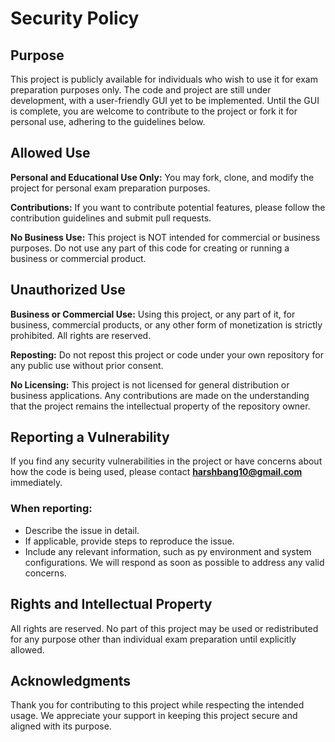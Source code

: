 # Security Policy

## Purpose
This project is publicly available for individuals who wish to use it for exam preparation purposes only. The code and project are still under development, with a user-friendly GUI yet to be implemented. Until the GUI is complete, you are welcome to contribute to the project or fork it for personal use, adhering to the guidelines below.

## Allowed Use
**Personal and Educational Use Only:** 
You may fork, clone, and modify the project for personal exam preparation purposes.

**Contributions:** 
If you want to contribute potential features, please follow the contribution guidelines and submit pull requests.

**No Business Use:** 
This project is NOT intended for commercial or business purposes. Do not use any part of this code for creating or running a business or commercial product.

## Unauthorized Use
**Business or Commercial Use:** 
Using this project, or any part of it, for business, commercial products, or any other form of monetization is strictly prohibited. All rights are reserved.

**Reposting:** 
Do not repost this project or code under your own repository for any public use without prior consent.

**No Licensing:** 
This project is not licensed for general distribution or business applications. Any contributions are made on the understanding that the project remains the intellectual property of the repository owner.

## Reporting a Vulnerability
If you find any security vulnerabilities in the project or have concerns about how the code is being used, please contact **harshbang10@gmail.com** immediately.

### When reporting:
- Describe the issue in detail.
- If applicable, provide steps to reproduce the issue.
- Include any relevant information, such as py environment and system configurations.
We will respond as soon as possible to address any valid concerns.

## Rights and Intellectual Property
All rights are reserved. No part of this project may be used or redistributed for any purpose other than individual exam preparation until explicitly allowed.

## Acknowledgments
Thank you for contributing to this project while respecting the intended usage. We appreciate your support in keeping this project secure and aligned with its purpose.

